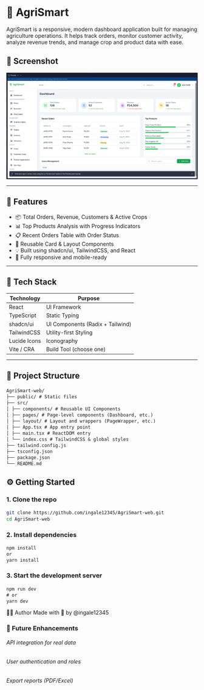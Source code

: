 # 🌿 AgriSmart

AgriSmart is a responsive, modern dashboard application built for managing agriculture operations. It helps track orders, monitor customer activity, analyze revenue trends, and manage crop and product data with ease.

## 📸 Screenshot

![Dashboard Screenshot](./screenshot.png)

---

## 🚀 Features

- 📦 Total Orders, Revenue, Customers & Active Crops
- 📊 Top Products Analysis with Progress Indicators
- 📋 Recent Orders Table with Order Status
- 🧩 Reusable Card & Layout Components
- 💡 Built using shadcn/ui, TailwindCSS, and React
- 📱 Fully responsive and mobile-ready

---

## 🧪 Tech Stack

| Technology   | Purpose                          |
| ------------ | -------------------------------- |
| React        | UI Framework                     |
| TypeScript   | Static Typing                    |
| shadcn/ui    | UI Components (Radix + Tailwind) |
| TailwindCSS  | Utility-first Styling            |
| Lucide Icons | Iconography                      |
| Vite / CRA   | Build Tool (choose one)          |

---

## 📁 Project Structure

```
AgriSmart-web/
├── public/ # Static files
├── src/
│ ├── components/ # Reusable UI Components
│ ├── pages/ # Page-level components (Dashboard, etc.)
│ ├── layout/ # Layout and wrappers (PageWrapper, etc.)
│ ├── App.tsx # App entry point
│ ├── main.tsx # ReactDOM entry
│ └── index.css # TailwindCSS & global styles
├── tailwind.config.js
├── tsconfig.json
├── package.json
└── README.md
```

## ⚙️ Getting Started

### 1. Clone the repo

```bash
git clone https://github.com/ingale12345/AgriSmart-web.git
cd AgriSmart-web
```

### 2. Install dependencies
```
npm install
or 
yarn install
```
### 3. Start the development server
```
npm run dev
# or
yarn dev
```

🧑‍💻 Author
Made with 💚 by @ingale12345

### 📌 Future Enhancements
 ###### API integration for real data

 ###### User authentication and roles

 ###### Export reports (PDF/Excel)
